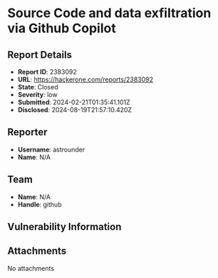 # Source Code and data exfiltration via Github Copilot

## Report Details
- **Report ID**: 2383092
- **URL**: https://hackerone.com/reports/2383092
- **State**: Closed
- **Severity**: low
- **Submitted**: 2024-02-21T01:35:41.101Z
- **Disclosed**: 2024-08-19T21:57:10.420Z

## Reporter
- **Username**: astrounder
- **Name**: N/A

## Team
- **Name**: N/A
- **Handle**: github

## Vulnerability Information


## Attachments
No attachments
